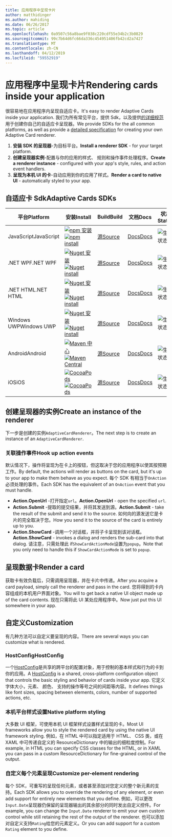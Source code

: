```yaml
---
title: 应用程序中呈现卡片
author: matthidinger
ms.author: mahiding
ms.date: 06/26/2017
ms.topic: article
ms.openlocfilehash: 0a9507c56a8bae9f038c220cdf55e34b2c3b0829
ms.sourcegitcommit: 99c7b64d6fc66da336c454951406fb42cd2a7427
ms.translationtype: MT
ms.contentlocale: zh-CN
ms.lasthandoff: 04/12/2019
ms.locfileid: "59552919"
---
```

# <a name="rendering-cards-inside-your-application"></a><span data-ttu-id="11b2a-102">应用程序中呈现卡片</span><span class="sxs-lookup"><span data-stu-id="11b2a-102">Rendering cards inside your application</span></span>

<span data-ttu-id="11b2a-103">很容易地在应用程序内呈现自适应卡。</span><span class="sxs-lookup"><span data-stu-id="11b2a-103">It's easy to render Adaptive Cards inside your application.</span></span> <span data-ttu-id="11b2a-104">我们为所有常见平台，提供 Sdk，以及提供[的详细规范](implement-a-renderer.md)用于创建你自己的自适应卡呈现器。</span><span class="sxs-lookup"><span data-stu-id="11b2a-104">We provide SDKs for the all common platforms, as well as provide a [detailed specification](implement-a-renderer.md) for creating your own Adaptive Card renderer.</span></span>

1. <span data-ttu-id="11b2a-105">**安装 SDK 的呈现器**-为目标平台。</span><span class="sxs-lookup"><span data-stu-id="11b2a-105">**Install a renderer SDK** - for your target platform.</span></span>
2. <span data-ttu-id="11b2a-106">**创建呈现器实例**-配置与你的应用的样式、 规则和操作事件处理程序。</span><span class="sxs-lookup"><span data-stu-id="11b2a-106">**Create a renderer instance** - configured with your app's style, rules, and action event handlers.</span></span>
3. <span data-ttu-id="11b2a-107">**呈现为本机 UI 的卡**-自动应用到你的应用了样式。</span><span class="sxs-lookup"><span data-stu-id="11b2a-107">**Render a card to native UI** - automatically styled to your app.</span></span>

## <a name="adaptive-cards-sdks"></a><span data-ttu-id="11b2a-108">自适应卡 Sdk</span><span class="sxs-lookup"><span data-stu-id="11b2a-108">Adaptive Cards SDKs</span></span>

|<span data-ttu-id="11b2a-109">平台</span><span class="sxs-lookup"><span data-stu-id="11b2a-109">Platform</span></span>|<span data-ttu-id="11b2a-110">安装</span><span class="sxs-lookup"><span data-stu-id="11b2a-110">Install</span></span>|<span data-ttu-id="11b2a-111">Build</span><span class="sxs-lookup"><span data-stu-id="11b2a-111">Build</span></span>|<span data-ttu-id="11b2a-112">文档</span><span class="sxs-lookup"><span data-stu-id="11b2a-112">Docs</span></span>|<span data-ttu-id="11b2a-113">状态</span><span class="sxs-lookup"><span data-stu-id="11b2a-113">Status</span></span>|
|---|---|---|---|---|
| <span data-ttu-id="11b2a-114">JavaScript</span><span class="sxs-lookup"><span data-stu-id="11b2a-114">JavaScript</span></span> | <span data-ttu-id="11b2a-115">[![npm 安装](https://img.shields.io/npm/v/adaptivecards.svg)](https://www.npmjs.com/package/adaptivecards)</span><span class="sxs-lookup"><span data-stu-id="11b2a-115">[![npm install](https://img.shields.io/npm/v/adaptivecards.svg)](https://www.npmjs.com/package/adaptivecards)</span></span> | [<span data-ttu-id="11b2a-116">源</span><span class="sxs-lookup"><span data-stu-id="11b2a-116">Source</span></span>](https://github.com/Microsoft/AdaptiveCards/tree/master/source/nodejs)| [<span data-ttu-id="11b2a-117">Docs</span><span class="sxs-lookup"><span data-stu-id="11b2a-117">Docs</span></span>](../sdk/rendering-cards/javascript/getting-started.md) | ![生成状态](https://img.shields.io/vso/build/Microsoft/56cf629e-8f3a-4412-acbc-bf69366c552c/20564.svg) |
| <span data-ttu-id="11b2a-119">.NET WPF</span><span class="sxs-lookup"><span data-stu-id="11b2a-119">.NET WPF</span></span> | <span data-ttu-id="11b2a-120">[![Nuget 安装](https://img.shields.io/nuget/vpre/AdaptiveCards.Rendering.Wpf.svg)](https://www.nuget.org/packages/AdaptiveCards.Rendering.Wpf)</span><span class="sxs-lookup"><span data-stu-id="11b2a-120">[![Nuget install](https://img.shields.io/nuget/vpre/AdaptiveCards.Rendering.Wpf.svg)](https://www.nuget.org/packages/AdaptiveCards.Rendering.Wpf)</span></span> | [<span data-ttu-id="11b2a-121">源</span><span class="sxs-lookup"><span data-stu-id="11b2a-121">Source</span></span>](https://github.com/Microsoft/AdaptiveCards/tree/master/source/dotnet)| [<span data-ttu-id="11b2a-122">Docs</span><span class="sxs-lookup"><span data-stu-id="11b2a-122">Docs</span></span>](../sdk/rendering-cards/net-wpf/getting-started.md) | ![生成状态](https://img.shields.io/vso/build/Microsoft/56cf629e-8f3a-4412-acbc-bf69366c552c/20596.svg) |
| <span data-ttu-id="11b2a-124">.NET HTML</span><span class="sxs-lookup"><span data-stu-id="11b2a-124">.NET HTML</span></span> | <span data-ttu-id="11b2a-125">[![Nuget 安装](https://img.shields.io/nuget/vpre/AdaptiveCards.Rendering.Html.svg)](https://www.nuget.org/packages/AdaptiveCards.Rendering.Html)</span><span class="sxs-lookup"><span data-stu-id="11b2a-125">[![Nuget install](https://img.shields.io/nuget/vpre/AdaptiveCards.Rendering.Html.svg)](https://www.nuget.org/packages/AdaptiveCards.Rendering.Html)</span></span> | [<span data-ttu-id="11b2a-126">源</span><span class="sxs-lookup"><span data-stu-id="11b2a-126">Source</span></span>](https://github.com/Microsoft/AdaptiveCards/tree/master/source/dotnet) | [<span data-ttu-id="11b2a-127">Docs</span><span class="sxs-lookup"><span data-stu-id="11b2a-127">Docs</span></span>](../sdk/rendering-cards/net-html/getting-started.md) | ![生成状态](https://img.shields.io/vso/build/Microsoft/56cf629e-8f3a-4412-acbc-bf69366c552c/20596.svg) |
| <span data-ttu-id="11b2a-129">Windows UWP</span><span class="sxs-lookup"><span data-stu-id="11b2a-129">Windows UWP</span></span> | <span data-ttu-id="11b2a-130">[![Nuget 安装](https://img.shields.io/nuget/vpre/AdaptiveCards.Rendering.Uwp.svg)](https://www.nuget.org/packages/AdaptiveCards.Rendering.Uwp)</span><span class="sxs-lookup"><span data-stu-id="11b2a-130">[![Nuget install](https://img.shields.io/nuget/vpre/AdaptiveCards.Rendering.Uwp.svg)](https://www.nuget.org/packages/AdaptiveCards.Rendering.Uwp)</span></span> | [<span data-ttu-id="11b2a-131">源</span><span class="sxs-lookup"><span data-stu-id="11b2a-131">Source</span></span>](https://github.com/Microsoft/AdaptiveCards/tree/master/source/uwp) | [<span data-ttu-id="11b2a-132">Docs</span><span class="sxs-lookup"><span data-stu-id="11b2a-132">Docs</span></span>](../sdk/rendering-cards/uwp/getting-started.md) | ![生成状态](https://img.shields.io/vso/build/Microsoft/56cf629e-8f3a-4412-acbc-bf69366c552c/20583.svg) |
| <span data-ttu-id="11b2a-134">Android</span><span class="sxs-lookup"><span data-stu-id="11b2a-134">Android</span></span> | <span data-ttu-id="11b2a-135">[![Maven 中心](https://img.shields.io/maven-central/v/io.adaptivecards/adaptivecards-android.svg)](https://search.maven.org/#search%7Cga%7C1%7Ca%3A%22adaptivecards-android%22)</span><span class="sxs-lookup"><span data-stu-id="11b2a-135">[![Maven Central](https://img.shields.io/maven-central/v/io.adaptivecards/adaptivecards-android.svg)](https://search.maven.org/#search%7Cga%7C1%7Ca%3A%22adaptivecards-android%22)</span></span> | [<span data-ttu-id="11b2a-136">源</span><span class="sxs-lookup"><span data-stu-id="11b2a-136">Source</span></span>](https://github.com/Microsoft/AdaptiveCards/tree/master/source/android) | [<span data-ttu-id="11b2a-137">Docs</span><span class="sxs-lookup"><span data-stu-id="11b2a-137">Docs</span></span>](../sdk/rendering-cards/android/getting-started.md) | ![生成状态](https://img.shields.io/vso/build/Microsoft/8d47e068-03c8-4cdc-aa9b-fc6929290322/17651.svg)
| <span data-ttu-id="11b2a-139">iOS</span><span class="sxs-lookup"><span data-stu-id="11b2a-139">iOS</span></span> | <span data-ttu-id="11b2a-140">[![CocoaPods](https://img.shields.io/cocoapods/v/AdaptiveCards.svg)](https://cocoapods.org/pods/AdaptiveCards)</span><span class="sxs-lookup"><span data-stu-id="11b2a-140">[![CocoaPods](https://img.shields.io/cocoapods/v/AdaptiveCards.svg)](https://cocoapods.org/pods/AdaptiveCards)</span></span> | [<span data-ttu-id="11b2a-141">源</span><span class="sxs-lookup"><span data-stu-id="11b2a-141">Source</span></span>](https://github.com/Microsoft/AdaptiveCards/tree/master/source/ios) | [<span data-ttu-id="11b2a-142">Docs</span><span class="sxs-lookup"><span data-stu-id="11b2a-142">Docs</span></span>](../sdk/rendering-cards/ios/getting-started.md) |  ![生成状态](https://img.shields.io/vso/build/Microsoft/8d47e068-03c8-4cdc-aa9b-fc6929290322/16990.svg) |

## <a name="create-an-instance-of-the-renderer"></a><span data-ttu-id="11b2a-144">创建呈现器的实例</span><span class="sxs-lookup"><span data-stu-id="11b2a-144">Create an instance of the renderer</span></span>

<span data-ttu-id="11b2a-145">下一步是创建的实例`AdaptiveCardRenderer`。</span><span class="sxs-lookup"><span data-stu-id="11b2a-145">The next step is to create an instance of an `AdaptiveCardRenderer`.</span></span> 

### <a name="hook-up-action-events"></a><span data-ttu-id="11b2a-146">关联操作事件</span><span class="sxs-lookup"><span data-stu-id="11b2a-146">Hook up action events</span></span>

<span data-ttu-id="11b2a-147">默认情况下，操作将呈现为在卡上的按钮，但这取决于您的应用程序以使其按预期工作。</span><span class="sxs-lookup"><span data-stu-id="11b2a-147">By default, the actions will render as buttons on the card, but it's up to your app to make them behave as you expect.</span></span> <span data-ttu-id="11b2a-148">每个 SDK 有相当于`OnAction`必须处理的事件。</span><span class="sxs-lookup"><span data-stu-id="11b2a-148">Each SDK has the equivalent of an `OnAction` event that you must handle.</span></span>

* <span data-ttu-id="11b2a-149">**Action.OpenUrl** -打开指定`url`。</span><span class="sxs-lookup"><span data-stu-id="11b2a-149">**Action.OpenUrl** - open the specified `url`.</span></span>  
* <span data-ttu-id="11b2a-150">**Action.Submit** -提取的提交结果，并将其发送到源。</span><span class="sxs-lookup"><span data-stu-id="11b2a-150">**Action.Submit** - take the result of the submit and send it to the source.</span></span> <span data-ttu-id="11b2a-151">如何向的源发送它是卡片的完全取决于您。</span><span class="sxs-lookup"><span data-stu-id="11b2a-151">How you send it to the source of the card is entirely up to you.</span></span>
* <span data-ttu-id="11b2a-152">**Action.ShowCard** -调用一个对话框，并将子卡呈现到该对话框。</span><span class="sxs-lookup"><span data-stu-id="11b2a-152">**Action.ShowCard** - invokes a dialog and renders the sub-card into that dialog.</span></span> <span data-ttu-id="11b2a-153">请注意，只需处理此 if`ShowCardActionMode`设置为`popup`。</span><span class="sxs-lookup"><span data-stu-id="11b2a-153">Note that you only need to handle this if `ShowCardActionMode` is set to `popup`.</span></span>

## <a name="render-a-card"></a><span data-ttu-id="11b2a-154">呈现数据卡</span><span class="sxs-lookup"><span data-stu-id="11b2a-154">Render a card</span></span>

<span data-ttu-id="11b2a-155">获取卡有效负载后，只需调用呈现器，并在卡片中传递。</span><span class="sxs-lookup"><span data-stu-id="11b2a-155">After you acquire a card payload, simply call the renderer and pass in the card.</span></span> <span data-ttu-id="11b2a-156">您将得到的卡内容组成的本机用户界面对象。</span><span class="sxs-lookup"><span data-stu-id="11b2a-156">You will to get back a native UI object made up of the card contents.</span></span> <span data-ttu-id="11b2a-157">现在只需将此 UI 某处应用程序中。</span><span class="sxs-lookup"><span data-stu-id="11b2a-157">Now just put this UI somewhere in your app.</span></span>

## <a name="customization"></a><span data-ttu-id="11b2a-158">自定义</span><span class="sxs-lookup"><span data-stu-id="11b2a-158">Customization</span></span>

<span data-ttu-id="11b2a-159">有几种方法可以自定义要呈现的内容。</span><span class="sxs-lookup"><span data-stu-id="11b2a-159">There are several ways you can customize what is rendered.</span></span> 

### <a name="hostconfig"></a><span data-ttu-id="11b2a-160">HostConfig</span><span class="sxs-lookup"><span data-stu-id="11b2a-160">HostConfig</span></span>

<span data-ttu-id="11b2a-161">一个[HostConfig](host-config.md)是共享的跨平台的配置对象，用于控制的基本样式和行为的卡到你的应用。</span><span class="sxs-lookup"><span data-stu-id="11b2a-161">A [HostConfig](host-config.md) is a shared, cross-platform configuration object that controls the basic styling and behavior of cards inside your app.</span></span> <span data-ttu-id="11b2a-162">它定义字体大小，元素、 颜色、 支持的操作等号之间的间距等内容。</span><span class="sxs-lookup"><span data-stu-id="11b2a-162">It defines things like font sizes, spacing between elements, colors, number of supported actions, etc.</span></span> 

### <a name="native-platform-styling"></a><span data-ttu-id="11b2a-163">本机平台样式设置</span><span class="sxs-lookup"><span data-stu-id="11b2a-163">Native platform styling</span></span>

<span data-ttu-id="11b2a-164">大多数 UI 框架，可使用本机 UI 框架样式设置样式呈现的卡。</span><span class="sxs-lookup"><span data-stu-id="11b2a-164">Most UI frameworks allow you to style the rendered card by using the native UI framework styling.</span></span> <span data-ttu-id="11b2a-165">例如，在 HTML 中可以指定适用于 HTML、 CSS 类，或在 XAML 中可传递自定义的 ResourceDictionary 中的输出的细粒度控制。</span><span class="sxs-lookup"><span data-stu-id="11b2a-165">For example, in HTML you can specify CSS classes for the HTML, or in XAML you can pass in a custom ResourceDictionary for fine-grained control of the output.</span></span>

### <a name="customize-per-element-rendering"></a><span data-ttu-id="11b2a-166">自定义每个元素呈现</span><span class="sxs-lookup"><span data-stu-id="11b2a-166">Customize per-element rendering</span></span>

<span data-ttu-id="11b2a-167">每个 SDK，可重写的呈现任何元素，或者甚至添加对您定义的整个新元素的支持。</span><span class="sxs-lookup"><span data-stu-id="11b2a-167">Each SDK allows you to override the rendering of any element, or even add support for entirely new elements that you define.</span></span>  <span data-ttu-id="11b2a-168">例如，可以更改`Input.Date`呈现器仍保留的呈现器输出的其余部分的同时发出自定义控件。</span><span class="sxs-lookup"><span data-stu-id="11b2a-168">For example, you can change the `Input.Date` renderer to emit your own custom control while still retaining the rest of the output of the renderer.</span></span> <span data-ttu-id="11b2a-169">也可以添加对自定义支持`Rating`给您的元素定义。</span><span class="sxs-lookup"><span data-stu-id="11b2a-169">Or you can add support for a custom `Rating` element to you define.</span></span>



